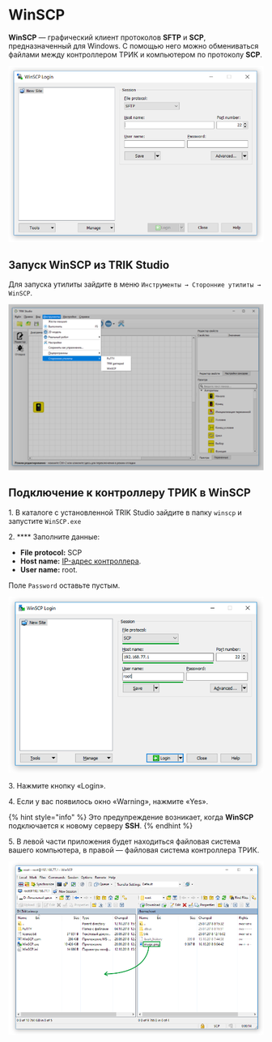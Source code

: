 # WinSCP

**WinSCP** — графический клиент протоколов **SFTP** и **SCP**, предназначенный для Windows. С помощью него можно обмениваться файлами между контроллером ТРИК и компьютером по протоколу **SCP**.

![](<../../.gitbook/assets/Сторонние утилиты WinSCP.png>)

## Запуск WinSCP из TRIK Studio

Для запуска утилиты зайдите в меню `Инструменты → Сторонние утилиты → WinSCP`.

![](../../.gitbook/assets/utilities.png)

## Подключение к контроллеру ТРИК в WinSCP

1\. В каталоге с установленной TRIK Studio зайдите в папку `winscp` и запустите `WinSCP.exe`

2\. **** Заполните данные:

* **File protocol:** SCP
* **Host name:** [IP-адрес контроллера](../../trik/wi-fi/network-connection.md#accesspoint).
* **User name:** root.

Поле `Password` оставьте пустым.

![](../../.gitbook/assets/winscp-login.png)

3\. Нажмите кнопку «Login».

4\. Если у вас появилось окно «Warning», нажмите «Yes».

{% hint style="info" %}
Это предупреждение возникает, когда **WinSCP** подключается к новому серверу **SSH**.
{% endhint %}

5\. В левой части приложения будет находиться файловая система вашего компьютера, в правой — файловая система контроллера ТРИК.

![](../../.gitbook/assets/winscp-copy.png)
